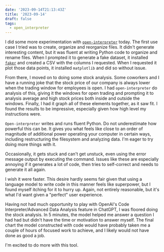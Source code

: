 ```yaml
---
date: '2023-09-14T21:13:43Z'
title: '2023-09-14'
draft: false
tags:
  - open_interpreter
---
```


I did some more experimentation with [`open-interpreter`](https://github.com/KillianLucas/open-interpreter) today.
The first use case I tried was to create, organize and reorganize files.
It didn't generate interesting content, but it was fluent at writing Python code to organize and rename files.
When I prompted it to generate a fake dataset, it installed [`faker`](https://github.com/joke2k/faker) and created a CSV with the columns I requested.
When I requested it plot those data points, it installed `matplotlib` and did so without issue.

From there, I moved on to doing some stock analysis.
Some coworkers and I have a running joke that the stock price of our company is always lower when the trading window for employees is open.
I had `open-interpreter` do analysis of this, giving it the windows for open trading and prompting it to analysis average and high stock prices both inside and outside the windows.
Finally, I had it graph all of these elements together, as it saw fit.
I found the results to be impressive, especially given how high level my instructions were.

`Open-interpreter` writes and runs fluent Python.
Do not underestimate how powerful this can be.
It gives you what feels like close to an order of magnitude of additional power operating your computer in certain ways, including restructuring the filesystem and analyzing data.
I'm eager to try doing more things with it.

Occasionally, it gets stuck and can't get unstuck, even using the error message output by executing the command.
Issues like these are especially annoying if it generates a lot of code, then tries to self-correct and needs to generate it all again.

I wish it were faster.
This desire hardly seems fair given that using a language model to write code in this manner feels like superpower, but I found myself itching for it to hurry up.
Again, not entirely reasonable, but it's what I'd want given a "perfect" user experience.

Having not had much opportunity to play with OpenAI's Code Interpreter/Advanced Data Analysis feature in ChatGPT, I was floored doing the stock analysis.
In 5 minutes, the model helped me answer a question I had had but didn't have the time or motivation to answer myself.
The final chart the model constructed with code would have probably taken me a couple of hours of focused work to achieve, and I likely would not have done as good a job.

I'm excited to do more with this tool.
